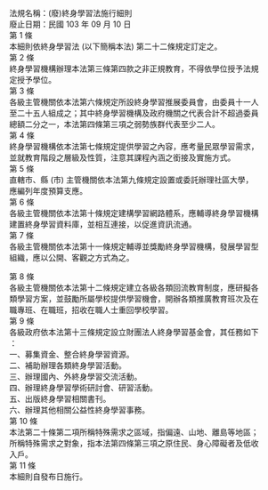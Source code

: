 法規名稱：(廢)終身學習法施行細則  
廢止日期：民國 103 年 09 月 10 日  
第 1 條  
本細則依終身學習法 (以下簡稱本法) 第二十二條規定訂定之。  
第 2 條  
終身學習機構辦理本法第三條第四款之非正規教育，不得依學位授予法規  
定授予學位。  
第 3 條  
各級主管機關依本法第六條規定所設終身學習推展委員會，由委員十一人  
至二十五人組成之；其中終身學習機構及政府機關之代表合計不超過委員  
總額二分之一，本法第四條第三項之弱勢族群代表至少二人。  
第 4 條  
終身學習機構依本法第七條規定提供學習之內容，應考量民眾學習需求，  
並就教育階段之層級及性質，注意其課程內涵之銜接及實施方式。  
第 5 條  
直轄市、縣 (市) 主管機關依本法第九條規定設置或委託辦理社區大學，  
應編列年度預算支應。  
第 6 條  
各級主管機關依本法第十條規定建構學習網路體系，應輔導終身學習機構  
建置終身學習資料庫，並相互連接，以促進資訊流通。  
第 7 條  
各級主管機關依本法第十一條規定輔導並獎勵終身學習機構，發展學習型  
組織，應以公開、客觀之方式為之。  


第 8 條  
各級主管機關依本法第十二條規定建立各級各類回流教育制度，應研擬各  
類學習方案，並鼓勵所屬學校提供學習機會，開辦各類推廣教育班次及在  
職專班、在職班，招收在職人士重回學校學習。  
第 9 條  
各級政府依本法第十三條規定設立財團法人終身學習基金會，其任務如下  
：  
一、募集資金、整合終身學習資源。  
二、補助辦理各類終身學習活動。  
三、辦理國內、外終身學習交流活動。  
四、辦理終身學習學術研討會、研習活動。  
五、出版終身學習相關書刊。  
六、辦理其他相關公益性終身學習事務。  
第 10 條  
本法第二十條第二項所稱特殊需求之區域，指偏遠、山地、離島等地區；  
所稱特殊需求之對象，指本法第四條第三項之原住民、身心障礙者及低收  
入戶。  
第 11 條  
本細則自發布日施行。  


